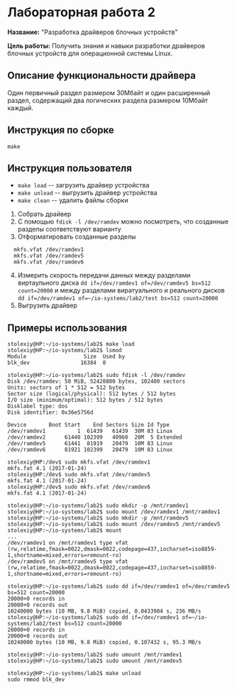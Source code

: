 # Лабораторная работа 2

**Название:** "Разработка драйверов блочных устройств"

**Цель работы:** Получить знания и навыки разработки драйверов блочных устройств для операционной системы Linux.

## Описание функциональности драйвера

Один первичный раздел размером 30Мбайт и один расширенный раздел, содержащий два логических раздела размером 10Мбайт каждый.

## Инструкция по сборке

`make`

## Инструкция пользователя

* `make load` -- загрузить драйвер устройства
* `make unload` -- выгрузить драйвер устройства
* `make clean` -- удалить файлы сборки

1. Собрать драйвер
2. С помощью `fdisk -l /dev/ramdev` можно посмотреть, что созданные разделы соответствуют варианту
3. Отформатировать созданные разделы
```
  mkfs.vfat /dev/ramdev1
  mkfs.vfat /dev/ramdev5
  mkfs.vfat /dev/ramdev6
```
4. Измерить скорость передачи данных между разделами виртаульного диска `dd if=/dev/ramdev1 of=/dev/ramdev5 bs=512 count=20000` и 
между разделами виратуального и реального дисков `dd if=/dev/ramdev1 of=~/io-systems/lab2/test bs=512 count=20000`
5. Выгрузить драйвер 

## Примеры использования
```
stolexiy@HP:~/io-systems/lab2$ make load
stolexiy@HP:~/io-systems/lab2$ lsmod
Module                  Size  Used by
blk_dev                16384  0

stolexiy@HP:~/io-systems/lab2$ sudo fdisk -l /dev/ramdev
Disk /dev/ramdev: 50 MiB, 52428800 bytes, 102400 sectors
Units: sectors of 1 * 512 = 512 bytes
Sector size (logical/physical): 512 bytes / 512 bytes
I/O size (minimum/optimal): 512 bytes / 512 bytes
Disklabel type: dos
Disk identifier: 0x36e5756d

Device       Boot Start    End Sectors Size Id Type
/dev/ramdev1          1  61439   61439  30M 83 Linux
/dev/ramdev2      61440 102399   40960  20M  5 Extended
/dev/ramdev5      61441  81919   20479  10M 83 Linux
/dev/ramdev6      81921 102399   20479  10M 83 Linux

stolexiy@HP:/dev$ sudo mkfs.vfat /dev/ramdev1
mkfs.fat 4.1 (2017-01-24)
stolexiy@HP:/dev$ sudo mkfs.vfat /dev/ramdev5
mkfs.fat 4.1 (2017-01-24)
stolexiy@HP:/dev$ sudo mkfs.vfat /dev/ramdev6
mkfs.fat 4.1 (2017-01-24)

stolexiy@HP:~/io-systems/lab2$ sudo mkdir -p /mnt/ramdev1
stolexiy@HP:~/io-systems/lab2$ sudo mount /dev/ramdev1 /mnt/ramdev1
stolexiy@HP:~/io-systems/lab2$ sudo mkdir -p /mnt/ramdev5
stolexiy@HP:~/io-systems/lab2$ sudo mount /dev/ramdev5 /mnt/ramdev5
stolexiy@HP:~/io-systems/lab2$ mount
...
/dev/ramdev1 on /mnt/ramdev1 type vfat (rw,relatime,fmask=0022,dmask=0022,codepage=437,iocharset=iso8859-1,shortname=mixed,errors=remount-ro)
/dev/ramdev5 on /mnt/ramdev5 type vfat (rw,relatime,fmask=0022,dmask=0022,codepage=437,iocharset=iso8859-1,shortname=mixed,errors=remount-ro)

stolexiy@HP:~/io-systems/lab2$ sudo dd if=/dev/ramdev1 of=/dev/ramdev5 bs=512 count=20000
20000+0 records in
20000+0 records out
10240000 bytes (10 MB, 9.8 MiB) copied, 0.0433904 s, 236 MB/s
stolexiy@HP:~/io-systems/lab2$ sudo dd if=/dev/ramdev1 of=~/io-systems/lab2/test bs=512 count=20000
20000+0 records in
20000+0 records out
10240000 bytes (10 MB, 9.8 MiB) copied, 0.107432 s, 95.3 MB/s

stolexiy@HP:~/io-systems/lab2$ sudo umount /mnt/ramdev1
stolexiy@HP:~/io-systems/lab2$ sudo umount /mnt/ramdev5

stolexiy@HP:~/io-systems/lab2$ make unload
sudo rmmod blk_dev
```
